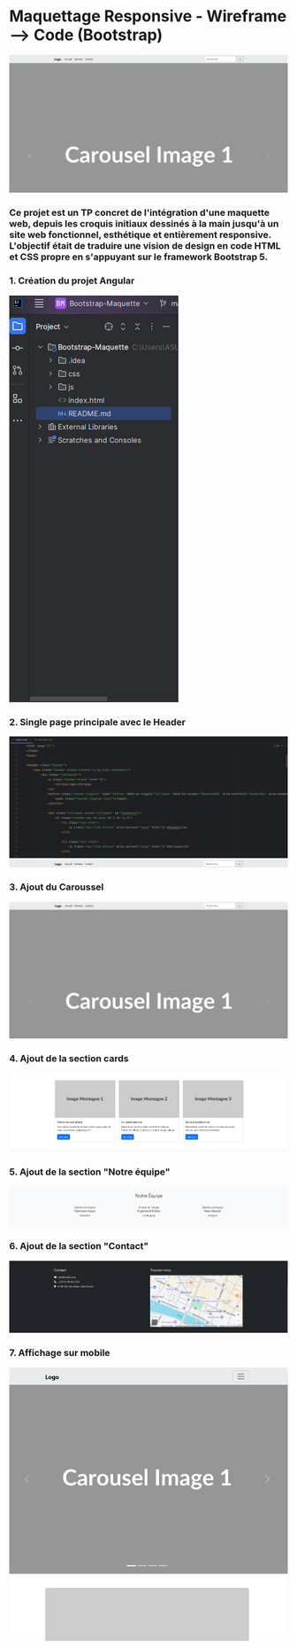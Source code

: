 <h1>Maquettage Responsive - Wireframe --> Code (Bootstrap)</h1>
<img src="Captures/page-principale.png">
<h3><p>Ce projet est un TP concret de l'intégration d'une maquette web, depuis les croquis initiaux dessinés à la main jusqu'à un site web fonctionnel, esthétique et entièrement responsive. L'objectif était de traduire une vision de design en code HTML et CSS propre en s'appuyant sur le framework Bootstrap 5.</p></h3>
<h3>1. Création du projet Angular</h3>
<img src="Captures/Creation-projet.png">
<br/>
<h3>2. Single page principale avec le Header</h3>
<img src="Captures/index-html.png">
<br/>
<img src="Captures/header.png">
<br/>
<h3>3. Ajout du Caroussel</h3>
<img src="Captures/caroussel.png">
<br/>
<h3>4. Ajout de la section cards</h3>
<img src="Captures/cards.png">
<br/>
<h3>5. Ajout de la section "Notre équipe"</h3>
<img src="Captures/notre-equipe.png">
<br/>
<h3>6. Ajout de la section "Contact"</h3>
<img src="Captures/contatcts.png">
<br/>
<h3>7. Affichage sur mobile</h3>
<img src="Captures/mobile.png">
